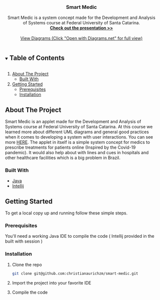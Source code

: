 
<br />
<p align="center">

  <h3 align="center">Smart Medic</h3>

  <p align="center">
    Smart Medic is a system concept made for the Development and Analysis of Systems course at Federal University of Santa Catarina. 
    <br />
    <a href="https://docs.google.com/presentation/d/1MUV7zhiaJu1khmrXslJEIYAem0t9Hh0mvtzOeQJX0FA/edit?usp=sharing"><strong>Check out the presentation >></strong></a>
    <br />
    <br />
    <a href="https://drive.google.com/file/d/1EPG1g6U9kWaB4rW-Mcp5I157GPqa_H7b/view?usp=sharing">View Diagrams (Click "Open with Diagrams.net" for full view)</a>
  </p>
</p>



<!-- TABLE OF CONTENTS -->
<details open="open">
  <summary><h2 style="display: inline-block">Table of Contents</h2></summary>
  <ol>
    <li>
      <a href="#about-the-project">About The Project</a>
      <ul>
        <li><a href="#built-with">Built With</a></li>
      </ul>
    </li>
    <li>
      <a href="#getting-started">Getting Started</a>
      <ul>
        <li><a href="#prerequisites">Prerequisites</a></li>
        <li><a href="#installation">Installation</a></li>
      </ul>
    </li>
  </ol>
</details>



<!-- ABOUT THE PROJECT -->
## About The Project

Smart Medic is an applet made for the Development and Analysis of Systems course at Federal University of Santa Catarina. 
At this course we learned more about different UML diagrams and general good practices when it comes to developing a system with user interactions. You can see more [HERE](https://drive.google.com/file/d/1EPG1g6U9kWaB4rW-Mcp5I157GPqa_H7b/view?usp=sharing).
The applet in itself is a simple system concept for medics to prescribe treatments for patients online (Inspired by the Covid-19 pandemic). It would
also help about with lines and cues in hospitals and other healthcare facilities which is a big problem in Brazil.


### Built With

* [Java](https://www.java.com/)
* [Intellij](https://www.jetbrains.com/idea/)



<!-- GETTING STARTED -->
## Getting Started

To get a local copy up and running follow these simple steps.

### Prerequisites

You'll need a working Java IDE to compile the code ( Intellij provided in the built with session )

### Installation

1. Clone the repo
   ```sh
   git clone git@github.com:christianaurichzm/smart-medic.git
   ```
2. Import the project into your favorite IDE

3. Compile the code

